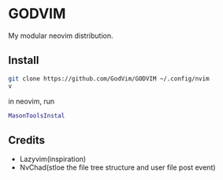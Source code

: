# GODVIM

My modular neovim distribution.

## Install
```bash
git clone https://github.com/GodVim/GODVIM ~/.config/nvim
v
```
in neovim, run
```lua
MasonToolsInstal
```

## Credits
- Lazyvim(inspiration)
- NvChad(stloe the file tree structure and user file post event)
